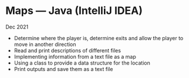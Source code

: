 # Maps — Java (IntelliJ IDEA)

Dec 2021
- Determine where the player is, determine exits and allow the player to move in another direction
- Read and print descriptions of different files
- Implementing information from a text file as a map
- Using a class to provide a data structure for the location
- Print outputs and save them as a text file
